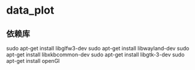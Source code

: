 <!--
 * @Author: yao.xie 1595341200@qq.com
 * @Date: 2024-03-14 14:53:42
 * @LastEditors: error: git config user.name & please set dead value or install git 1595341200@qq.com
 * @LastEditTime: 2024-03-14 16:14:25
 * @FilePath: /cplusplus/submodule/data_plot/README.md
 * @Description: 
 * 
 * Copyright (c) 2024 by ${git_name_email}, All Rights Reserved. 
-->
# data_plot
## 依赖库
sudo apt-get install libglfw3-dev
sudo apt-get install libwayland-dev
sudo apt-get install libxkbcommon-dev
sudo apt-get install libgtk-3-dev
sudo apt-get install openGl

